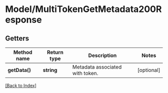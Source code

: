 # Model/MultiTokenGetMetadata200Response

## Getters

Method name | Return type | Description | Notes
------------ | ------------- | ------------- | -------------
**getData()** | **string** | Metadata associated with token. | [optional]

[[Back to Index]](../index.md)
